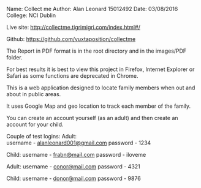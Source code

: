 

Name: Collect me 
Author: Alan Leonard 15012492
Date: 03/08/2016
College: NCI Dublin

Live site: http://collectme.tigrimigri.com/index.html#/

Github: https://github.com/vuxtaposition/collectme


The Report in PDF format is in the root directory and in the images/PDF folder.

For best results it is best to view this project in Firefox, Internet Explorer or Safari as some functions are deprecated in Chrome.





This is a web application designed to locate family members when out and about in public areas.

It uses Google Map and geo location to track each member of the family.


You can create an account yourself (as an adult) and then create an account for your child.


Couple of test logins:
Adult:	
username - alanleonard001@gmail.com 
password - 1234

Child: 
username - frabn@mail.com
password - iloveme



Adult:
username - conor@mail.com
password - 4321 

Child:
username - donor@mail.com
password - 9876 